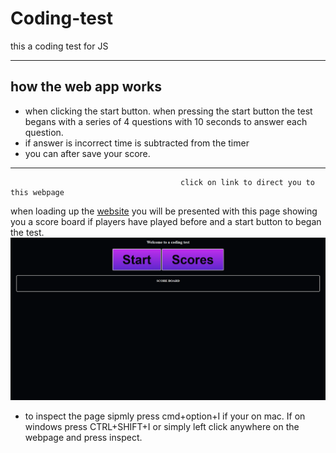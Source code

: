 # Coding-test
this a coding test for JS
_____
## how the web app works
* when clicking the start button.
when pressing the start button the test begans with a series of 4 questions with 10 seconds to answer each question.
* if answer is incorrect time is subtracted from the timer
* you can after save your score.
------
                                          click on link to direct you to this webpage
when loading up the [website](https://heav3n21.github.io/Coding-test.github.io/) you will be presented with this page showing you a score board if players have played before and a start button to began the test.
!["the img below displays the website in chrome with inspect on."](./codingTest.PNG)
* to inspect the page sipmly press cmd+option+I if your on mac. If on windows press CTRL+SHIFT+I or simply left click anywhere on the webpage and press inspect.